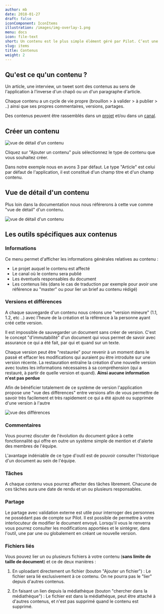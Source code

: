 ```yaml
---
author: mb
date: 2018-01-27
draft: false
iconComponent: IconItems
illustration: /images/img-overlay-1.png
menu: docs
icon: file-text
short: Un contenu est le plus simple élément géré par Pilot. C’est une unité éditoriale compréhensible hors contexte.
slug: items
title: Contenus
weight: 2
---
```


## Qu'est ce qu'un contenu ?

Un article, une interview, un tweet sont des contenus au sens de l'application à l'inverse d'un chapô ou un d'un paragraphe d'article.

Chaque contenu a un cycle de vie propre (brouillon > à valider > à publier > ..) ainsi que ses propres commentaires, versions, partages.

Des contenus peuvent être rassemblés dans un <a href="/resources/projects">projet</a> et/ou dans un <a href="/resources/channels">canal</a>.

## Créer un contenu

![vue de détail d'un contenu](/img/screenshots/additem.png)

Cliquez sur "Ajouter un contenu" puis sélectionnez le type de contenu que vous souhaitez créer.

Dans notre exemple nous en avons 3 par défaut. Le type "Article" est celui par défaut de l'application, il est constitué d'un champ titre et d'un champ contenu.

## Vue de détail d'un contenu

Plus loin dans la documentation nous nous référerons à cette vue comme "vue de détail" d'un contenu.

![vue de détail d'un contenu](/img/screenshots/item_detail.png)

## Les outils spécifiques aux contenus

<img style="float:right; margin-left:1em;" src="/img/screenshots/item_detail_menu.png" alt="">

### Informations

Ce menu permet d'afficher les informations générales relatives au contenu :

- Le projet auquel le contenu est affecté
- Le canal où le contenu sera publié
- Les éventuels responsables du document
- Les contenus liés (dans le cas de traduction par exemple pour avoir une référence au "master" ou pour lier un brief au contenu rédigé)

### Versions et différences

A chaque sauvegarde d'un contenu nous créons une "version mineure" (1.1, 1.2, etc ..) avec l'heure de la création et la référence à la personne ayant créé cette version.

Il est impossible de sauvegarder un document sans créer de version. C'est le concept "d'immutabilité" d'un document qui vous permet de savoir avec assurance ce qui a été fait, par qui et quand sur un texte.

Chaque version peut être "restaurée" pour revenir à un moment dans le passé et effacer les modifications qui auraient pu être introduite sur une version récente. La restauration entraîne la création d'une nouvelle version avec toutes les informations nécessaires à sa compréhension (qui a restauré, à partir de quelle version et quand). **Ainsi aucune information n'est pas perdue**

Afin de bénéficier totalement de ce système de version l'application propose une "vue des différences" entre versions afin de vous permettre de savoir très facilement et très rapidement ce qui a été ajouté ou supprimée d'une version à l'autre

<img src="/img/screenshots/diff.png" alt="vue des différences" />

### Commentaires

Vous pourrez discuter de l'évolution du document grâce à cette fonctionnalité qui offre en outre un système simple de mention et d'alerte des membres de l'équipe.

L'avantage indéniable de ce type d'outil est de pouvoir consulter l'historique d'un document au sein de l'équipe.

### Tâches

A chaque contenu vous pourrez affecter des tâches librement. Chacune de ces tâches aura une date de rendu et un ou plusieurs responsables.

### Partage

Le partage avec validation externe est utile pour interroger des personnes ne possédant pas de compte sur Pilot. Il est possible de permettre à votre interlocuteur de modifier le document envoyé. Lorsqu'il vous le renverra vous pourrez consulter les modifications apportées et le sintégrer, dans l'outil, une par une ou globalement en créant ue nouvelle version.

### Fichiers liés

Vous pouvez lier un ou plusieurs fichiers à votre contenu (**sans limite de taille de document**) et ce de deux manières :

1. En uploadant directement un fichier (bouton "Ajouter un fichier") : Le fichier sera lié exclusivement à ce contenu. On ne pourra pas le "lier" depuis d'autres contenus.

2. En faisant un lien depuis la médiathèque (bouton "chercher dans la médiathèque") : Le fichier est dans la médiathéque, peut être attaché à d'autres contenus, et n'est pas supprimé quand le contenu est supprimé.

